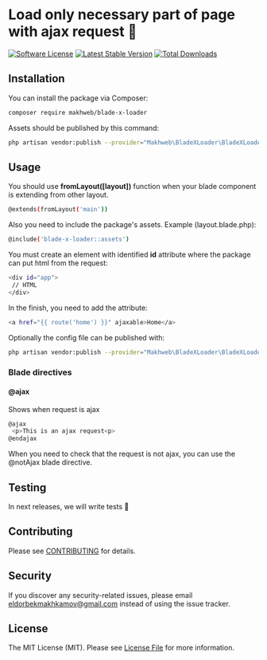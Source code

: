 # Load only necessary part of page with ajax request 🚀

[![Software License](https://img.shields.io/badge/license-MIT-brightgreen.svg?style=flat-square)](LICENSE.md)
[![Latest Stable Version](https://poser.pugx.org/makhweb/blade-x-loader/v/stable)](https://packagist.org/packages/makhweb/blade-x-loader)
[![Total Downloads](https://img.shields.io/packagist/dt/makhweb/blade-x-loader.svg?style=flat-square)](https://packagist.org/packages/makhweb/blade-x-loader)

## Installation

You can install the package via Composer:

```bash
composer require makhweb/blade-x-loader
```

Assets should be published by this command:
```bash
php artisan vendor:publish --provider="Makhweb\BladeXLoader\BladeXLoaderServiceProvider" --tag="publishable"
```


## Usage

You should use **fromLayout([layout])** function when your blade component is extending from other layout.
```bash
@extends(fromLayout('main'))
```

Also you need to include the package's assets. 
Example (layout.blade.php):

```bash
@include('blade-x-loader::assets')
```

You must create an element with identified **id** attribute where the package can put html from the request:
```bash
<div id="app">
 // HTML
</div>
```

In the finish, you need to add the attribute:
```bash
<a href="{{ route('home') }}" ajaxable>Home</a>
```

Optionally the config file can be published with:
```bash
php artisan vendor:publish --provider="Makhweb\BladeXLoader\BladeXLoaderServiceProvider" --tag="config"
```

### Blade directives

#### @ajax
Shows when request is ajax

```bash
@ajax
 <p>This is an ajax request<p>
@endajax
```
When you need to check that the request is not ajax,
you can use the @notAjax blade directive.

## Testing
In next releases, we will write tests 👀

<!-- ``` bash
vendor/bin/phpunit
``` -->

## Contributing
Please see [CONTRIBUTING](CONTRIBUTING.md) for details.

## Security
If you discover any security-related issues, please email eldorbekmakhkamov@gmail.com instead of using the issue tracker.

## License
The MIT License (MIT). Please see [License File](/LICENSE.md) for more information.
